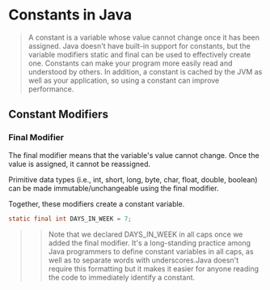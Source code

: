 # Constants in Java

> A constant is a variable whose value cannot change once it has been assigned. Java doesn't have built-in support for constants, but the variable modifiers static and final can be used to effectively create one.
Constants can make your program more easily read and understood by others. In addition, a constant is cached by the JVM as well as your application, so using a constant can improve performance.

## Constant Modifiers

### Final Modifier

The final modifier means that the variable's value cannot change. Once the value is assigned, it cannot be reassigned. 

Primitive data types (i.e., int, short, long, byte, char, float, double, boolean) can be made immutable/unchangeable using the final modifier.

Together, these modifiers create a constant variable.

```java
static final int DAYS_IN_WEEK = 7;
```

>> Note that we declared DAYS_IN_WEEK in all caps once we added the final modifier. It's a long-standing practice among Java programmers to define constant variables in all caps, as well as to separate words with underscores.Java doesn't require this formatting but it makes it easier for anyone reading the code to immediately identify a constant. 